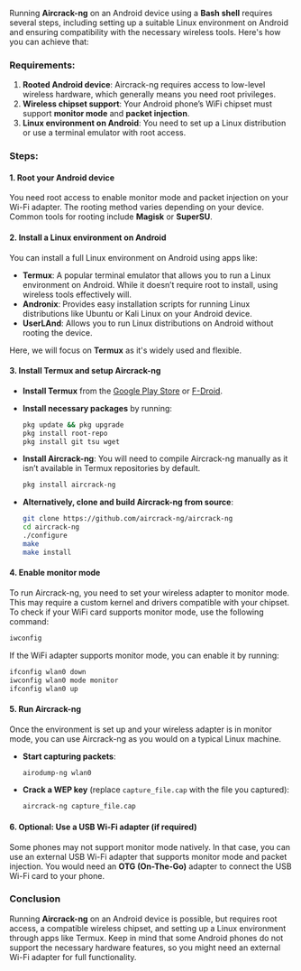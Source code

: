 Running **Aircrack-ng** on an Android device using a **Bash shell** requires several steps, including setting up a suitable Linux environment on Android and ensuring compatibility with the necessary wireless tools. Here's how you can achieve that:

### Requirements:
1. **Rooted Android device**: Aircrack-ng requires access to low-level wireless hardware, which generally means you need root privileges.
2. **Wireless chipset support**: Your Android phone’s WiFi chipset must support **monitor mode** and **packet injection**.
3. **Linux environment on Android**: You need to set up a Linux distribution or use a terminal emulator with root access.

### Steps:

#### 1. Root your Android device
You need root access to enable monitor mode and packet injection on your Wi-Fi adapter. The rooting method varies depending on your device. Common tools for rooting include **Magisk** or **SuperSU**.

#### 2. Install a Linux environment on Android
You can install a full Linux environment on Android using apps like:

- **Termux**: A popular terminal emulator that allows you to run a Linux environment on Android. While it doesn’t require root to install, using wireless tools effectively will.
- **Andronix**: Provides easy installation scripts for running Linux distributions like Ubuntu or Kali Linux on your Android device.
- **UserLAnd**: Allows you to run Linux distributions on Android without rooting the device.

Here, we will focus on **Termux** as it's widely used and flexible.

#### 3. Install Termux and setup Aircrack-ng
- **Install Termux** from the [Google Play Store](https://play.google.com/store/apps/details?id=com.termux) or [F-Droid](https://f-droid.org/en/packages/com.termux/).
  
- **Install necessary packages** by running:
  
  ```bash
  pkg update && pkg upgrade
  pkg install root-repo
  pkg install git tsu wget
  ```

- **Install Aircrack-ng**:
  You will need to compile Aircrack-ng manually as it isn’t available in Termux repositories by default.
  
  ```bash
  pkg install aircrack-ng
  ```

- **Alternatively, clone and build Aircrack-ng from source**:
  
  ```bash
  git clone https://github.com/aircrack-ng/aircrack-ng
  cd aircrack-ng
  ./configure
  make
  make install
  ```

#### 4. Enable monitor mode
To run Aircrack-ng, you need to set your wireless adapter to monitor mode. This may require a custom kernel and drivers compatible with your chipset. To check if your WiFi card supports monitor mode, use the following command:

```bash
iwconfig
```

If the WiFi adapter supports monitor mode, you can enable it by running:

```bash
ifconfig wlan0 down
iwconfig wlan0 mode monitor
ifconfig wlan0 up
```

#### 5. Run Aircrack-ng
Once the environment is set up and your wireless adapter is in monitor mode, you can use Aircrack-ng as you would on a typical Linux machine.

- **Start capturing packets**:

  ```bash
  airodump-ng wlan0
  ```

- **Crack a WEP key** (replace `capture_file.cap` with the file you captured):

  ```bash
  aircrack-ng capture_file.cap
  ```

#### 6. Optional: Use a USB Wi-Fi adapter (if required)
Some phones may not support monitor mode natively. In that case, you can use an external USB Wi-Fi adapter that supports monitor mode and packet injection. You would need an **OTG (On-The-Go)** adapter to connect the USB Wi-Fi card to your phone.

### Conclusion
Running **Aircrack-ng** on an Android device is possible, but requires root access, a compatible wireless chipset, and setting up a Linux environment through apps like Termux. Keep in mind that some Android phones do not support the necessary hardware features, so you might need an external Wi-Fi adapter for full functionality.
